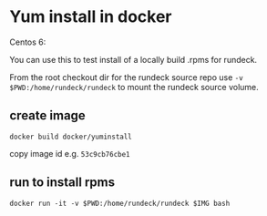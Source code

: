 # Yum install in docker

Centos 6:

You can use this to test install of a locally build .rpms for rundeck.

From the root checkout dir for the rundeck source repo use
`-v $PWD:/home/rundeck/rundeck` to mount the rundeck source volume.

## create image

	docker build docker/yuminstall

copy image id e.g. `53c9cb76cbe1`

## run to install rpms

	docker run -it -v $PWD:/home/rundeck/rundeck $IMG bash